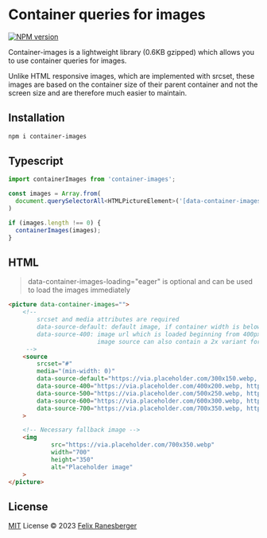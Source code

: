 # Container queries for images

[![NPM version](https://img.shields.io/npm/v/container-images?color=a1b858&label=)](https://www.npmjs.com/package/container-images)

Container-images is a lightweight library (0.6KB gzipped) which allows you to use container queries for images.

Unlike HTML responsive images, which are implemented with srcset,
these images are based on the container size of their parent container
and not the screen size and are therefore much easier to maintain.

## Installation
```bash
npm i container-images
```

## Typescript

```ts
import containerImages from 'container-images';

const images = Array.from(
  document.querySelectorAll<HTMLPictureElement>('[data-container-images]'),
)

if (images.length !== 0) {
  containerImages(images);
}
```

## HTML

> data-container-images-loading="eager" is optional and can be used to load the images immediately

```html
<picture data-container-images="">
    <!-- 
        srcset and media attributes are required
        data-source-default: default image, if container width is below 400px
        data-source-400: image url which is loaded beginning from 400px container width
                         image source can also contain a 2x variant for Retina displays
     -->
    <source
        srcset="#"
        media="(min-width: 0)"
        data-source-default="https://via.placeholder.com/300x150.webp, https://via.placeholder.com/600x300.webp 2x"
        data-source-400="https://via.placeholder.com/400x200.webp, https://via.placeholder.com/800x400.webp 2x"
        data-source-500="https://via.placeholder.com/500x250.webp, https://via.placeholder.com/1000x500.webp 2x"
        data-source-600="https://via.placeholder.com/600x300.webp, https://via.placeholder.com/1200x600.webp 2x"
        data-source-700="https://via.placeholder.com/700x350.webp, https://via.placeholder.com/1400x700.webp 2x"
    >

    <!-- Necessary fallback image -->
    <img
            src="https://via.placeholder.com/700x350.webp"
            width="700"
            height="350"
            alt="Placeholder image"
    >
</picture>
```

## License

[MIT](./LICENSE) License © 2023 [Felix Ranesberger](https://github.com/antfu)
